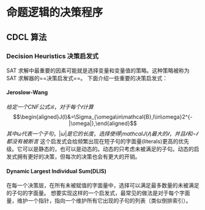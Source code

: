 
# 命题逻辑的决策程序


## CDCL 算法
### Decision Heuristics 决策启发式

SAT 求解中最重要的因素可能就是选择变量和变量值的策略。这种策略被称为 SAT 求解器的==决策启发式==。
下面介绍一些重要的决策启发式：

#### Jeroslow-Wang
$给定一个CNF公式\mathcal{B}，对于每个\mathcal{l}计算$
$$\begin{aligned}J(l)&=\Sigma_{\omega\in\mathcal{B},l\in\omega}2^{-|\omega|},\end{aligned}$$
$其中\omega 代表一个子句，|\omega|是它的长度，选择使得|mathcal{J}(\mathcal{l})最大的\mathcal{l}，并且\mathcal{l}和\neg \mathcal{l}都没有被断言$
这个启发式会给频繁出现在短子句的字面量(literals)更高的优先级。它可以是静态的，也可以是动态的。动态的只考虑未被满足的子句。动态的启发式拥有更好的决策，但每次的决策也会有更大的开销。

#### Dynamic Largest Individual Sum(DLIS)
在每一个决策层，在所有未被赋值的字面量中，选择可以满足最多数量的未被满足的子句的字面量。
想要实现这样的一个启发式，最常见的做法是对于每个字面量，维护一个指针，指向一个维护所有它出现的子句的列表（类似倒排索引）。

